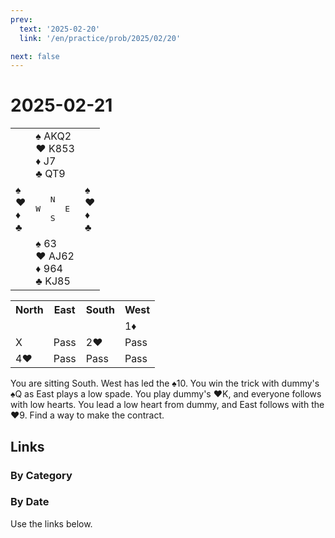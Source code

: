 ```yaml
---
prev:
  text: '2025-02-20'
  link: '/en/practice/prob/2025/02/20'

next: false
---
```


# 2025-02-21

<table class="deal">
	<tr>
		<td></td>
		<td>♠ AKQ2<br>♥ K853<br>♦ J7<br>♣ QT9</td>
		<td></td>
	</tr>
	<tr>
		<td>♠ <br>♥ <br>♦ <br>♣ </td>
		<td><pre>   N<br>W     E<br>   S</pre></td>
		<td>♠ <br>♥ <br>♦ <br>♣ </td>
	</tr>
	<tr>
		<td></td>
		<td>♠ 63<br>♥ AJ62<br>♦ 964<br>♣ KJ85</td>
		<td></td>
	</tr>
</table>

<table class="auction">
	<tr>
		<th>North</th>
		<th>East</th>
		<th>South</th>
		<th>West</th>
	</tr>
	<tr>
		<td></td>
		<td></td>
		<td></td>
		<td>1♦</td>
	</tr>
	<tr>
		<td>X</td>
		<td>Pass</td>
		<td>2♥</td>
		<td>Pass</td>
	</tr>
	<tr>
		<td>4♥</td>
		<td>Pass</td>
		<td>Pass</td>
		<td>Pass</td>
	</tr>
</table>

You are sitting South. West has led the ♠10. You win the trick with dummy's ♠Q as East plays a low spade. You play dummy's ♥K, and everyone follows with low hearts. You lead a low heart from dummy, and East follows with the ♥9. Find a way to make the contract.

## Links

[<Badge type="tip" text="Check Solution"/>](/en/learning/prob/2025/02/21)

### By Category

[<Badge type="tip" text="<--"/>](/en/practice/prob/2025/02/20)
[<Badge type="tip" text="Calendar"/>](/en/practice/calendar/2025/02)
[<Badge type="info" text="-->"/>](/en/practice/prob/2025/02/21#links)

### By Date

Use the links below.